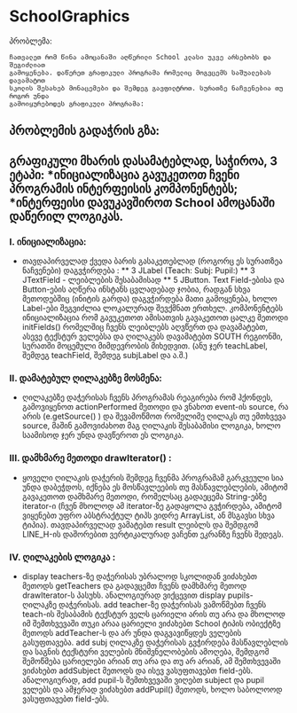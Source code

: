 # SchoolGraphics

პრობლემა:
```
ჩათვალეთ რომ წინა ამოცანაში აღწერილი School კლასი უკვე არსებობს და შეგიძლიათ
გამოყენება. დაწერეთ გრაფიკული პროგრამა რომელიც მოგვცემს საშუალებას დავამატოთ
სკოლის შესახებ მონაცემები და შემდეგ გავფილტროთ. სურათზე ნაჩვენებია თუ როგორ უნდა
გამოიყურებოდეს გრაფიკული პროგრამა:
```



## პრობლემის გადაჭრის გზა:
გრაფიკული მხარის დასამატებლად, საჭიროა, 3 ეტაპი:
 *ინიციალიზაცია გავუკეთოთ ჩვენი პროგრამის ინტერფეისის კომპონენტებს;
 *ინტერფეისი დავუკავშიროთ School ამოცანაში დაწერილ ლოგიკას.
---

### I. ინიციალიზაცია:
 * თავდაპირველად ქვედა ბარის გასაკეთებლად (როგორც ეს სურათზეა ნაჩვენები) დაგვჭირდება :
 ** 3 JLabel (Teach: Subj: Pupil:)
 ** 3 JTextField - ლეიბლების შესაბამისად
 ** 5 JButton.
 Text Field-ებისა და Button-ების აღწერა ინსტანს ცვლადებად ჯობია, რადგან სხვა მეთოდებშიც (ინიტის გარდა) დაგვჭირდება მათი გამოყენება, ხოლო Label-ები შეგვიძლია ლოკალურად შევქმნათ ერთხელ. კომპონენტებს ინიციალიზაცია რომ გავუკეთოთ ამისათვის გავაკეთოთ ცალკე მეთოდი initFields() რომელშიც ჩვენს ლეიბლებს აღვწერთ და დავამატებთ, ასევე ტექსტურ ველებსა და ღილაკებს დავამატებთ SOUTH რეგიონში, სურათში მოცემული მიმდევრობის მიხედვით. (ანუ ჯერ teachLabel, შემდეგ teachField, შემდეგ subjLabel და ა.შ.)

### II. დამატებულ ღილაკებზე მოსმენა:
 * ღილაკებზე დაჭერისას ჩვენს პროგრამას რეაგირება რომ ჰქონდეს, გამოვიყენოთ actionPerformed მეთოდი და ვნახოთ event-ის source, რა არის (e.getSource() ) და შევამოწმოთ რომელიმე ღილაკს თუ ემთხვევა source, მაშინ გამოვიძახოთ მაგ ღილაკის შესაბამისი ლოგიკა, ხოლო საამისოდ ჯერ უნდა დავწეროთ ეს ლოგიკა.

### III. დამხმარე მეთოდი drawIterator() :
 * ყოველი ღილაკის დაჭერის შემდეგ ჩვენმა პროგრამამ გარკვეული სია უნდა დაბეჭდოს, იქნება ეს მოსწავლეების თუ მასწავლებლების, ამიტომ გავაკეთოთ დამხმარე მეთოდი, რომელსაც გადაეცემა String-ებზე iterator-ი (ჩვენ მხოლოდ ამ iterator-ზე გადაყოლა გვჭირდება, ამიტომ ვიყენებთ უფრო აბსტრაქტულ ტიპს ვიდრე ArrayList, ან მსგავსი სხვა ტიპია). თავდაპირველად ვამატებთ result ლეიბლს და შემდგომ LINE_H-ის დაშორებით ვერტიკალურად ვაჩენთ ეკრანზე ჩვენს შედეგს. 

### IV. ღილაკების ლოგიკა : 
 * display teachers-ზე დაჭერისას უბრალოდ სკოლიდან ვიძახებთ მეთოდს getTeachers და გადავცემთ ჩვენს დამხმარე მეთოდ drawIterator-ს პასუხს. ანალოგიურად ვიქცევით display pupils- ღილაკზე დაჭერისას. add teacher-ზე დაჭერისას ვამოწმებთ ჩვენს teach-ის შესაბამის ტექსტურ ველს ცარიელი არის თუ არა და მხოლოდ იმ შემთხვევაში თუკი არაა ცარიელი ვიძახებთ School ტიპის ობიექტზე მეთოდს addTeacher-ს და არ უნდა დაგვავიწყდეს ველების გასუფთავება. add subj ღილაკზე დაჭერისას გვჭირდება მასწავლებლის და საგნის ტექსტური ველების მნიშვნელობების ამოღება, შემდგომ შემოწმება ცარიელები არიან თუ არა და თუ არ არიან, ამ შემთხვევაში ვიძახებთ addSubject მეთოდს და ისევ ვასუფთავებთ field-ებს. ანალოგიურად,  add pupil-ს შემთხვევაში ვიღებთ subject და  pupil ველებს და ამჯერად ვიძახებთ addPupil() მეთოდს, ხოლო საბოლოოდ ვასუფთავებთ field-ებს.


